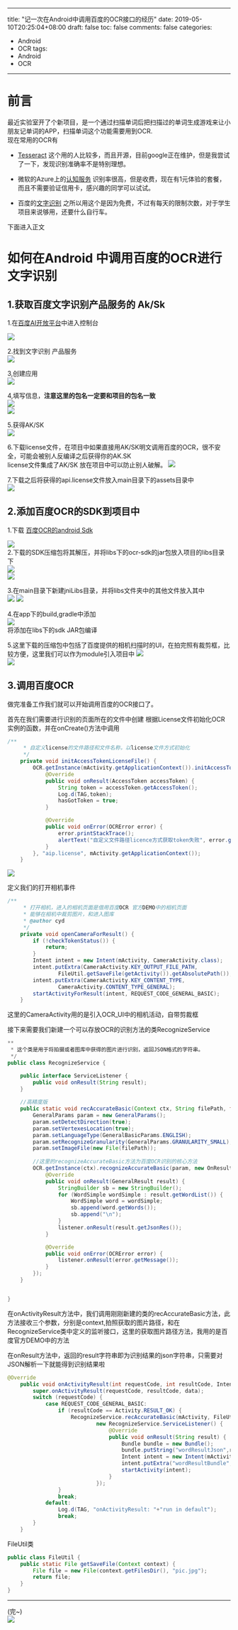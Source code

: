 
---
title: "记一次在Android中调用百度的OCR接口的经历"
date: 2019-05-10T20:25:04+08:00
draft: false
toc: false
comments: false
categories:
- Android
- OCR
tags:
- Android
- OCR
---

# 前言

最近实验室开了个新项目，是一个通过扫描单词后把扫描过的单词生成游戏来让小朋友记单词的APP，扫描单词这个功能需要用到OCR.  
现在常用的OCR有  
- [Tesseract](https://github.com/tesseract-ocr/tesseract) 这个用的人比较多，而且开源，目前google正在维护，但是我尝试了一下，发现识别准确率不是特别理想。


- 微软的Azure上的[认知服务](https://www.azure.cn/zh-cn/home/features/cognitive-services/computer-vision/) 识别率很高，但是收费，现在有1元体验的套餐，而且不需要验证信用卡，感兴趣的同学可以试试。

- 百度的[文字识别](https://cloud.baidu.com/doc/OCR/OCR-API.html#.E8.AF.B7.E6.B1.82.E8.AF.B4.E6.98.8E) 之所以用这个是因为免费，不过有每天的限制次数，对于学生项目来说够用，还要什么自行车。


下面进入正文

# 如何在Android 中调用百度的OCR进行文字识别
## 1.获取百度文字识别产品服务的 Ak/Sk
1.在[百度AI开放平台](http://ai.baidu.com/tech/ocr)中进入控制台

![](https://p1-jj.byteimg.com/tos-cn-i-t2oaga2asx/gold-user-assets/2019/5/10/16aa0c3207893f26~tplv-t2oaga2asx-image.image)


2.找到文字识别 产品服务  
![](https://p1-jj.byteimg.com/tos-cn-i-t2oaga2asx/gold-user-assets/2019/5/10/16aa0c33733f10e6~tplv-t2oaga2asx-image.image)  

3,创建应用  
![](https://p1-jj.byteimg.com/tos-cn-i-t2oaga2asx/gold-user-assets/2019/5/10/16aa0c3205d91865~tplv-t2oaga2asx-image.image)  

4,填写信息，**注意这里的包名一定要和项目的包名一致**  
![](https://p1-jj.byteimg.com/tos-cn-i-t2oaga2asx/gold-user-assets/2019/5/10/16aa0c32077c3cb0~tplv-t2oaga2asx-image.image)  
![](https://p1-jj.byteimg.com/tos-cn-i-t2oaga2asx/gold-user-assets/2019/5/10/16aa0c3208e59688~tplv-t2oaga2asx-image.image)


5.获得AK/SK  
![](https://p1-jj.byteimg.com/tos-cn-i-t2oaga2asx/gold-user-assets/2019/5/10/16aa0c320ae4cfd7~tplv-t2oaga2asx-image.image)  

6.下载license文件，在项目中如果直接用AK/SK明文调用百度的OCR，很不安全，可能会被别人反编译之后获得你的AK.SK  
license文件集成了AK/SK 放在项目中可以防止别人破解。
![](https://p1-jj.byteimg.com/tos-cn-i-t2oaga2asx/gold-user-assets/2019/5/10/16aa0c32bfbe0ac0~tplv-t2oaga2asx-image.image)

7.下载之后将获得的api.license文件放入main目录下的assets目录中  
![](https://p1-jj.byteimg.com/tos-cn-i-t2oaga2asx/gold-user-assets/2019/5/10/16aa0c32321a5ee2~tplv-t2oaga2asx-image.image)

## 2.添加百度OCR的SDK到项目中  
1.下载 [百度OCR的android Sdk](https://ai.baidu.com/sdk#ocr)  

![](https://p1-jj.byteimg.com/tos-cn-i-t2oaga2asx/gold-user-assets/2019/5/10/16aa0c33207fef3d~tplv-t2oaga2asx-image.image)  
2.下载的SDK压缩包将其解压，并将libs下的ocr-sdk的jar包放入项目的libs目录下    
![](https://p1-jj.byteimg.com/tos-cn-i-t2oaga2asx/gold-user-assets/2019/5/10/16aa0c332114fc9f~tplv-t2oaga2asx-image.image)  
![](https://p1-jj.byteimg.com/tos-cn-i-t2oaga2asx/gold-user-assets/2019/5/10/16aa0c3327d5bc7b~tplv-t2oaga2asx-image.image)

3.在main目录下新建jniLibs目录，并将libs文件夹中的其他文件放入其中  
![](https://p1-jj.byteimg.com/tos-cn-i-t2oaga2asx/gold-user-assets/2019/5/10/16aa0c33330971ce~tplv-t2oaga2asx-image.image)
![](https://p1-jj.byteimg.com/tos-cn-i-t2oaga2asx/gold-user-assets/2019/5/10/16aa0c333ab33813~tplv-t2oaga2asx-image.image)  

4.在app下的build,gradle中添加  
![](https://p1-jj.byteimg.com/tos-cn-i-t2oaga2asx/gold-user-assets/2019/5/10/16aa0c339602cd1c~tplv-t2oaga2asx-image.image)  
将添加在libs下的sdk JAR包编译  

5.这里下载的压缩包中包括了百度提供的相机扫描时的UI，在拍完照有裁剪框，比较方便，这里我们可以作为module引入项目中
![](https://p1-jj.byteimg.com/tos-cn-i-t2oaga2asx/gold-user-assets/2019/5/10/16aa0c33a2e8f5e2~tplv-t2oaga2asx-image.image)  
![](https://p1-jj.byteimg.com/tos-cn-i-t2oaga2asx/gold-user-assets/2019/5/10/16aa0c339b46cc37~tplv-t2oaga2asx-image.image)

## 3.调用百度OCR  
做完准备工作我们就可以开始调用百度的OCR接口了。   

首先在我们需要进行识别的页面所在的文件中创建 根据License文件初始化OCR实例的函数，并在onCreate()方法中调用 


``` java
/**
     * 自定义license的文件路径和文件名称，以license文件方式初始化
     */
    private void initAccessTokenLicenseFile() {
        OCR.getInstance(mActivity.getApplicationContext()).initAccessToken(new OnResultListener<AccessToken>() {
            @Override
            public void onResult(AccessToken accessToken) {
                String token = accessToken.getAccessToken();
                Log.d(TAG,token);
                hasGotToken = true;
            }

            @Override
            public void onError(OCRError error) {
                error.printStackTrace();
                alertText("自定义文件路径licence方式获取token失败", error.getMessage());
            }
        }, "aip.license", mActivity.getApplicationContext());
    }
```  
![](https://p1-jj.byteimg.com/tos-cn-i-t2oaga2asx/gold-user-assets/2019/5/10/16aa0c33cd0b0b3a~tplv-t2oaga2asx-image.image)    

定义我们的打开相机事件  
```java
/**
     * 打开相机，进入的相机页面是借用百度OCR 官方DEMO中的相机页面
     * 能够在相机中裁剪图片，和进入图库
     * @author cyd
     */
    private void openCameraForResult() {
        if (!checkTokenStatus()) {
            return;
        }
        Intent intent = new Intent(mActivity, CameraActivity.class);
        intent.putExtra(CameraActivity.KEY_OUTPUT_FILE_PATH,
                FileUtil.getSaveFile(getActivity()).getAbsolutePath());
        intent.putExtra(CameraActivity.KEY_CONTENT_TYPE,
                CameraActivity.CONTENT_TYPE_GENERAL);
        startActivityForResult(intent, REQUEST_CODE_GENERAL_BASIC);
    }
```

这里的CameraActivity用的是引入OCR_UI中的相机活动，自带剪裁框  

接下来需要我们新建一个可以存放OCR的识别方法的类RecognizeService  
```java
**
 * 这个类是用于将拍摄或者图库中获得的图片进行识别，返回JSON格式的字符串。
 */
public class RecognizeService {

	public interface ServiceListener {
        public void onResult(String result);
    }
    
    //高精度版
    public static void recAccurateBasic(Context ctx, String filePath, final ServiceListener listener) {
        GeneralParams param = new GeneralParams();
        param.setDetectDirection(true);
        param.setVertexesLocation(true);
        param.setLanguageType(GeneralBasicParams.ENGLISH);
        param.setRecognizeGranularity(GeneralParams.GRANULARITY_SMALL);
        param.setImageFile(new File(filePath));
        
        //这里的recognizeAccurateBasic方法为百度OCR识别的核心方法
        OCR.getInstance(ctx).recognizeAccurateBasic(param, new OnResultListener<GeneralResult>() {
            @Override
            public void onResult(GeneralResult result) {
                StringBuilder sb = new StringBuilder();
                for (WordSimple wordSimple : result.getWordList()) {
                    WordSimple word = wordSimple;
                    sb.append(word.getWords());
                    sb.append("\n");
                }
                listener.onResult(result.getJsonRes());
            }

            @Override
            public void onError(OCRError error) {
                listener.onResult(error.getMessage());
            }
        });
    }


}

```


在onActivityResult方法中，我们调用刚刚新建的类的recAccurateBasic方法，此方法接收三个参数，分别是context,拍照获取的图片路径，和在RecognizeService类中定义的监听接口，这里的获取图片路径方法，我用的是百度官方DEMO中的方法  

在onResult方法中，返回的result字符串即为识别结果的json字符串，只需要对JSON解析一下就能得到识别结果啦
```java
@Override
    public void onActivityResult(int requestCode, int resultCode, Intent data) {
        super.onActivityResult(requestCode, resultCode, data);
        switch (requestCode) {
            case REQUEST_CODE_GENERAL_BASIC:
                if (resultCode == Activity.RESULT_OK) {
                    RecognizeService.recAccurateBasic(mActivity, FileUtil.getSaveFile(mActivity.getApplicationContext()).getAbsolutePath(),
                            new RecognizeService.ServiceListener() {
                                @Override
                                public void onResult(String result) {
                                    Bundle bundle = new Bundle();
                                    bundle.putString("wordResultJson",result );
                                    Intent intent = new Intent(mActivity,SelectWordsActivity.class);
                                    intent.putExtra("wordResultBundle",bundle );
                                    startActivity(intent);
                                }
                            });
                }
                break;
            default:
                Log.d(TAG, "onActivityResult: "+"run in default");
                break;
        }
    }

```  


FileUtil类  
```java
public class FileUtil {
    public static File getSaveFile(Context context) {
        File file = new File(context.getFilesDir(), "pic.jpg");
        return file;
    }
}

```




---




(完~)  
![](https://p1-jj.byteimg.com/tos-cn-i-t2oaga2asx/gold-user-assets/2019/5/10/16aa0c99f8e04575~tplv-t2oaga2asx-image.image)





